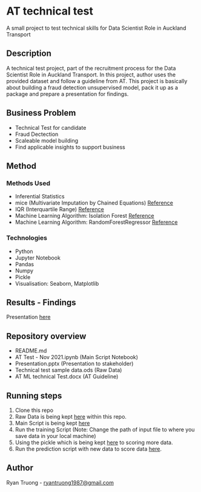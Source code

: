 # AT technical test

A small project to test technical skills for Data Scientist Role in Auckland Transport

## Description

A technical test project, part of the recruitment process for the Data Scientist Role in Auckland Transport. In this project, author uses the provided dataset and follow a guideline from AT. This project is basically about building a fraud detection unsupervised model, pack it up as a package and prepare a presentation for findings. 

## Business Problem

* Technical Test for candidate
* Fraud Dectection
* Scaleable model building
* Find applicable insights to support business 

## Method

### Methods Used
* Inferential Statistics
* mice (Multivariate Imputation by Chained Equations) [Reference](https://impyute.readthedocs.io/en/latest/_modules/impyute/imputation/cs/mice.html)
* IQR (Interquartile Range) [Reference](https://en.wikipedia.org/wiki/Interquartile_range)
* Machine Learning Algorithm: Isolation Forest [Reference](https://scikit-learn.org/stable/modules/generated/sklearn.ensemble.IsolationForest.html)
* Machine Learning Algorithm: RandomForestRegressor [Reference](https://scikit-learn.org/stable/modules/generated/sklearn.ensemble.RandomForestRegressor.html)

### Technologies
* Python
* Jupyter Notebook
* Pandas
* Numpy
* Pickle
* Visualisation: Seaborn, Matplotlib

## Results - Findings

Presentation [here](https://github.com/tdongnguyen/AT-Test/blob/5a9a52fbdd931e4097231d7ec67af32e30c79ca9/Presentation.pptx)

## Repository overview

* README.md
* AT Test - Nov 2021.ipynb  (Main Script Notebook)
* Presentation.pptx (Presentation to stakeholder)
* Technical test sample data.ods (Raw Data)
* AT ML technical Test.docx (AT Guideline)



## Running steps

1. Clone this repo
2. Raw Data is being kept [here](https://github.com/tdongnguyen/AT-Test/blob/f9ab9cd6fe7d766d94e3a3c713cabbc51c12e58b/Technical%20test%20sample%20data.ods) within this repo.
3. Main Script is being kept [here](https://github.com/tdongnguyen/AT-Test/blob/f9ab9cd6fe7d766d94e3a3c713cabbc51c12e58b/AT%20Test%20-%20Nov%202021.ipynb)
4. Run the training Script (Note: Change the path of input file to where you save data in your local machine)
5. Using the pickle which is being kept [here](https://github.com/tdongnguyen/AT-Test/blob/1dabb3b4442f4eb97890c27d94932b990ed9bf56/Data.odsanomaly_iforest2021_12_01.pkl) to scoring more data. 
6. Run the prediction script  with new data to score data [here](https://github.com/tdongnguyen/AT-Test/blob/1dabb3b4442f4eb97890c27d94932b990ed9bf56/Fraud%20Detection%20-%20Predict.ipynb).
## Author
Ryan Truong - ryantruong1987@gmail.com




